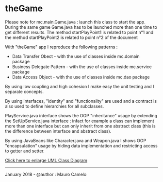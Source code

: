 # theGame

Please note for mc.main.Game.java : launch this class to start the app. During the same game Game.java has to be launched more than one time to get different results. The method startPlayPoint1 is related to point n°1 and the method startPlayPoint2 is related to point n°2 of the document

With "theGame" app I reproduce the following patterns :

- Data Transfer Obect - with the use of classes inside mc.domain package
- Business Delegate Pattern - with the use of classes inside mc.service package
- Data Access Object - with the use of classes inside mc.dao package

By using low coupling and high cohesion I make easy the unit testing and I separate concepts.

By using interfaces, "identity" and "functionality" are used and a contract is also used to define hierarchies for all subclasses.

PlayService.java interface shows the OOP "inheritance" usage by extending the SetUpService.java interface ; infact for example a class can implement more than one interface but can only inherit from one abstract class (this is the difference between interface and abstract class).

By using JavaBeans like Character.java and Weapon.java I shows OOP "encapsulation" usage by hiding data implementation and restricting access to getter and setter.

<a href="https://user-images.githubusercontent.com/30404707/35335332-90a45296-0115-11e8-9100-a0647130a149.jpg" target="_blank">Click here to enlarge UML Class Diagram</a>
__________________________________

January 2018 - @author : Mauro Camelo
